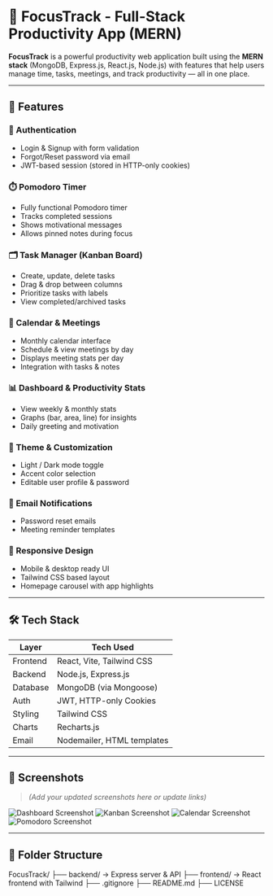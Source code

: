 # 🎯 FocusTrack - Full-Stack Productivity App (MERN)

**FocusTrack** is a powerful productivity web application built using the **MERN stack** (MongoDB, Express.js, React.js, Node.js) with features that help users manage time, tasks, meetings, and track productivity — all in one place.

---

## 🚀 Features

### 🔐 Authentication
- Login & Signup with form validation
- Forgot/Reset password via email
- JWT-based session (stored in HTTP-only cookies)

### ⏱️ Pomodoro Timer
- Fully functional Pomodoro timer
- Tracks completed sessions
- Shows motivational messages
- Allows pinned notes during focus

### 🗂️ Task Manager (Kanban Board)
- Create, update, delete tasks
- Drag & drop between columns
- Prioritize tasks with labels
- View completed/archived tasks

### 📆 Calendar & Meetings
- Monthly calendar interface
- Schedule & view meetings by day
- Displays meeting stats per day
- Integration with tasks & notes

### 📊 Dashboard & Productivity Stats
- View weekly & monthly stats
- Graphs (bar, area, line) for insights
- Daily greeting and motivation

### 🎨 Theme & Customization
- Light / Dark mode toggle
- Accent color selection
- Editable user profile & password

### 📧 Email Notifications
- Password reset emails
- Meeting reminder templates

### 📱 Responsive Design
- Mobile & desktop ready UI
- Tailwind CSS based layout
- Homepage carousel with app highlights

---

## 🛠 Tech Stack

| Layer       | Tech Used                  |
|-------------|-----------------------------|
| Frontend    | React, Vite, Tailwind CSS  |
| Backend     | Node.js, Express.js        |
| Database    | MongoDB (via Mongoose)     |
| Auth        | JWT, HTTP-only Cookies     |
| Styling     | Tailwind CSS               |
| Charts      | Recharts.js                |
| Email       | Nodemailer, HTML templates |

---

## 📸 Screenshots

> *(Add your updated screenshots here or update links)*

![Dashboard Screenshot](https://github.com/user-attachments/assets/30a98293-ab51-4691-997f-41512a168b45)
![Kanban Screenshot](https://github.com/user-attachments/assets/f9d8d9aa-b36f-420e-8ca0-c856e3033677)
![Calendar Screenshot](https://github.com/user-attachments/assets/635d0f82-aaa1-4b67-b24c-2f9eadcea915)
![Pomodoro Screenshot](https://github.com/user-attachments/assets/64246ec0-37b5-44c1-ba5e-78dcc6ccc50b)

---

## 📂 Folder Structure

FocusTrack/
├── backend/ → Express server & API
├── frontend/ → React frontend with Tailwind
├── .gitignore
├── README.md
├── LICENSE
